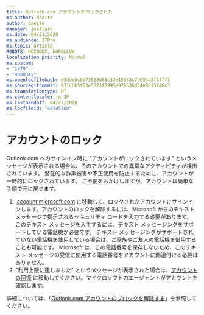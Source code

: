 ```yaml
---
title: Outlook.com アカウントがロックされた
ms.author: daeite
author: daeite
manager: joallard
ms.date: 04/21/2020
ms.audience: ITPro
ms.topic: article
ROBOTS: NOINDEX, NOFOLLOW
localization_priority: Normal
ms.custom:
- "1979"
- "9000345"
ms.openlocfilehash: e3ddebc8b73688d65c32e15383c7d654a3f1fff1
ms.sourcegitcommit: 631cbb5f03e5371f0995e976536d24e9d13746c3
ms.translationtype: HT
ms.contentlocale: ja-JP
ms.lasthandoff: 04/22/2020
ms.locfileid: "43745760"
---
```

# <a name="account-locked"></a>アカウントのロック

Outlook.com へのサインイン時に "アカウントがロックされています" というメッセージが表示される場合は、そのアカウントでの異常なアクティビティが検出されています。 潜在的な詐欺被害や不正使用を防止するために、アカウントが一時的にロックされています。 ご不便をおかけしますが、アカウントは簡単な手順で元に戻せます。

1.  [account.microsoft.com](https://go.microsoft.com/fwlink/?linkid=2090484) に移動して、ロックされたアカウントにサインインします。アカウントのロックを解除するには、Microsoft からのテキスト メッセージで提示されるセキュリティ コードを入力する必要があります。 このテキスト メッセージを入手するには、テキスト メッセージングをサポートしている電話機が必要です。 テキスト メッセージングがサポートされていない電話機を使用している場合は、ご家族やご友人の電話機を借用することも可能です。 Microsoft は、この電話番号を保存しないため、このテキスト メッセージの受信に使用する電話番号をアカウントに関連付ける必要はありません。
2. "利用上限に達しました" というメッセージが表示された場合は、[アカウントの回復](https://go.microsoft.com/fwlink/?linkid=2090483) に移動してください。マイクロソフトのエージェントがアカウントを確認します。

詳細については、「[Outlook.com アカウントのブロックを解除する](https://support.office.com/article/f4ad2701-d166-4d8b-8a6a-9af2a1f8a4c4?wt.mc_id=Office_Outlook_com_Alchemy)」を参照してください。 